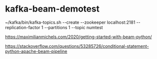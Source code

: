 # kafka-beam-demotest
~/kafka/bin/kafka-topics.sh --create --zookeeper localhost:2181 --replication-factor 1 --partitions 1 --topic numtest

https://maximilianmichels.com/2020/getting-started-with-beam-python/

https://stackoverflow.com/questions/53285726/conditional-statement-python-apache-beam-pipeline
